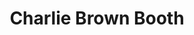 ---
layout: prop
title: Charlie Brown Booth
categories: set-pieces
images: ["assets/set-pieces/charlie-brown-booth/The doctor is in booth Charlie Brown.JPG"]
desc: null
---